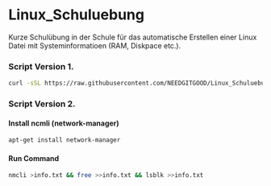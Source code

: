 # Linux_Schuluebung
Kurze Schulübung in der Schule für das automatische Erstellen einer Linux Datei mit Systeminformatioen (RAM, Diskpace etc.).

### Script Version 1.

````bash
curl -sSL https://raw.githubusercontent.com/NEEDGITGOOD/Linux_Schuluebung/main/main.sh | bash && cat info.txt
````

### Script Version 2.

#### Install ncmli (network-manager)

````bash
apt-get install network-manager
````

#### Run Command

````bash
nmcli >info.txt && free >>info.txt && lsblk >>info.txt
````
